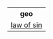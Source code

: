 <html>
<body>
<table><tr>
<th>
geo
</th>
</tr>
<tr>
<td>
<a href="5555"> law of sin</a>
</td>
</tr>
</table>
</body>
</html>
